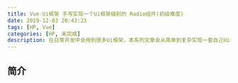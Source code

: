 ```yaml
---
title: Vue-Ui框架 手写实现一个Ui框架级别的 Radio组件(初级难度)
date: 2019-12-03 20:43:23
tags: [HP, Vue]
categories: [HP, 未完成]
description: 在日常开发中会用到很多Ui框架，本系列文章会从简单到复杂实现一套自己Ui框架。本篇文章中从0开始手写一个Ui框架级别的Radio组件。
---
```


## 简介
